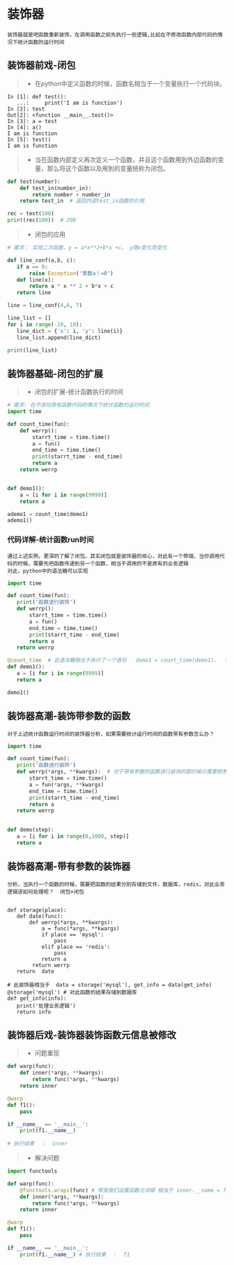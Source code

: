 # 装饰器
    装饰器就是吧函数重新装饰，在调用函数之前先执行一些逻辑,比如在不修改函数内部代码的情况下统计函数的运行时间

## 装饰器前戏-闭包
>- 在python中定义函数的时候，函数名相当于一个变量执行一个代码块。
```
In [1]: def test():
   ...:     print('I am is function')
In [2]: test
Out[2]: <function __main__.test()>
In [3]: a = test
In [4]: a()
I am is function
In [5]: test()
I am is function
```
>- 当在函数内部定义再次定义一个函数，并且这个函数用到外边函数的变量，那么将这个函数以及用到的变量统称为闭包。
```python
def test(number):
    def test_in(number_in):
        return number + number_in
    return test_in  # 返回内部test_in函数的引用

rec = test(100)
print(rec(100))  # 200
```  
>- 闭包的应用
 ```python
# 需求： 实现二次函数，y = a*x**2+b*x +c， y随x变化而变化

def line_conf(a,b, c):
    if a == 0:
        raise Exception('常数a！=0')
    def line(x):
        return a * x ** 2 + b*x + c
    return line

line = line_conf(4,6, 7)

line_list = []
for i in range(-10, 10):
    line_dict = {'x': i, 'y': line(i)}
    line_list.append(line_dict)

print(line_list)
```
## 装饰器基础-闭包的扩展
>- 闭包的扩展-统计函数执行的时间
```python
# 需求: 在不改动原有函数代码的情况下统计函数的运行时间
import time

def count_time(fun):
    def werrp():
        starrt_time = time.time()
        a = fun()
        end_time = time.time()
        print(starrt_time - end_time)
        return a
    return werrp


def demo1():
    a = [i for i in range(9999)]
    return a

ademo1 = count_time(demo1)
ademo1()
``` 
### 代码详解-统计函数run时间
    通过上述实例，更深的了解了闭包，其实闭包就是装饰器的核心，对此有一个弊端，当你调用代码的时候，需要先吧函数传递到另一个函数，相当于调用的不是原有的业务逻辑
    对此，python中的语法糖可以实现
 ```python
import time

def count_time(fun):
    print('函数进行装饰')
    def werrp():
        starrt_time = time.time()
        a = fun()
        end_time = time.time()
        print(starrt_time - end_time)
        return a
    return werrp

@count_time  # 此语法糖相当于执行了一个语句   demo1 = count_time(demo1)，  会打印'韩式进行装饰'
def demo1():
    a = [i for i in range(9999)]
    return a

demo1()
```
## 装饰器高潮-装饰带参数的函数
    对于上述统计函数运行时间的装饰器分析，如果需要统计运行时间的函数带有参数怎么办？
 
 ```python
import time

def count_time(fun):
    print('函数进行装饰')
    def werrp(*args, **kwargs):  # 对于带有参数的函数进行装饰的额时候只需要把参数传递给闭包内部函数酒席
        starrt_time = time.time()
        a = fun(*args, **kwargs)
        end_time = time.time()
        print(starrt_time - end_time)
        return a
    return werrp
    

def demo(step):
    a = [i for i in range(0,1000, step)]
    return a

```
## 装饰器高潮-带有参数的装饰器
    分析，当执行一个函数的时候，需要把函数的结果分别存储到文件，数据库，redis，对此业务逻辑该如何处理呢？  闭包+闭包
    
 ```

def storage(place):
    def date(func):
        def werrp(*args, **kwargs):
            a = func(*args, **kwargs)
            if place == 'mysql':
                pass
            elif place == 'redis':
                pass
            return a
         return werrp
    return  date

# 此装饰器相当于  data = storage('mysql'), get_info = data(get_info)
@storage('mysql') # 对此函数的结果存储到数据库
def get_info(info):
    print('处理业务逻辑')
    return info
```
## 装饰器后戏-装饰器装饰函数元信息被修改
>- 问题重现
```python
def warp(func):
    def inner(*args, **kwargs):
        return func(*args, **kwargs)
    return inner

@warp
def f1():
    pass

if __name__ == '__main__':
    print(f1.__name__) 
    
# 执行结果  ：  inner
```
>- 解决问题
```python
import functools

def warp(func):
    @functools.wraps(func) # 帮我我们设置函数元详细 相当于 inner.__name = func.__name__
    def inner(*args, **kwargs):
        return func(*args, **kwargs)
    return inner

@warp
def f1():
    pass

if __name__ == '__main__':
    print(f1.__name__) # 执行结果  ：  f1

```